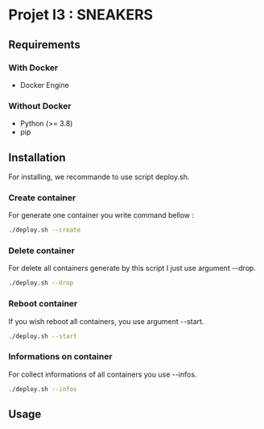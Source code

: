 # Projet I3 : SNEAKERS
## Requirements
### With Docker
* Docker Engine
### Without Docker
* Python (>= 3.8)
* pip
## Installation
For installing, we recommande to use script deploy.sh. 
### Create container
For generate one container you write command bellow :
```bash
./deploy.sh --create
```
### Delete container
For delete all containers generate by this script I just use argument --drop.
```bash
./deploy.sh --drop
```
### Reboot container
If you wish reboot all containers, you use argument --start.
```bash
./deploy.sh --start
```
### Informations on container
For collect informations of all containers you use --infos.
```bash
./deploy.sh --infos
```
## Usage
